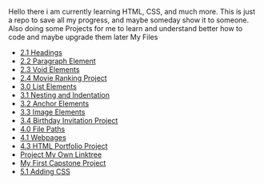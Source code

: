 Hello there i am currently learning HTML, CSS, and much more. 
This is just a repo to save all my progress, and maybe someday show it to someone. Also doing some Projects for me to learn and understand better how to code and maybe upgrade them later
My Files <br />
<ul>
<li><a href="2.1 Heading Element/index.html">2.1 Headings</a>
<li><a href="2.2 Paragraph Element/index.html">2.2 Paragraph Element</a>
<li><a href="2.3 Void Elements/index.html">2.3 Void Elements</a>
<li><a href="2.4 Movie Ranking Project/index.html">2.4 Movie Ranking Project</a>
<li><a href="3.0 List Elements/index.html">3.0 List Elements</a>
<li><a href="3.1 Nesting and Indentation/index.html">3.1 Nesting and Indentation</a>
<li><a href="3.2 Anchor Elements/index.html">3.2 Anchor Elements</a>
<li><a href="3.3 Image Elements/index.html">3.3 Image Elements</a>
<li><a href="3.4 Birthday Invite Project/index.html">3.4 Birthday Invitation Project</a>
<li><a href="4.0 File Paths/Folder0/index.html">4.0 File Paths</a>
<li><a href="4.1+Webpages/index.html">4.1 Webpages</a>
<li><a href="4.3 HTML Porfolio Project/index.html">4.3 HTML Portfolio Project</a>
<li><a href="[Project]My Own Linktree/index.html">Project My Own Linktree</a>
<li><a href="Capstone Project 1">My First Capstone Project</a>
<li><a href="5.1. Adding CSS/index.html">5.1 Adding CSS</a>